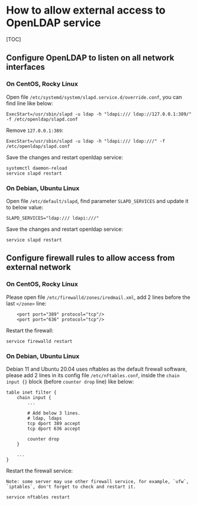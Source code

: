 # How to allow external access to OpenLDAP service

[TOC]

## Configure OpenLDAP to listen on all network interfaces

### On CentOS, Rocky Linux

Open file `/etc/systemd/system/slapd.service.d/override.conf`, you can find
line like below:

```
ExecStart=/usr/sbin/slapd -u ldap -h "ldapi:/// ldap://127.0.0.1:389/" -f /etc/openldap/slapd.conf
```

Remove `127.0.0.1:389`:

```
ExecStart=/usr/sbin/slapd -u ldap -h "ldapi:/// ldap:///" -f /etc/openldap/slapd.conf
```

Save the changes and restart openldap service:

```
systemctl daemon-reload
service slapd restart
```

### On Debian, Ubuntu Linux

Open file `/etc/default/slapd`, find parameter `SLAPD_SERVICES` and update it
to below value:

```
SLAPD_SERVICES="ldap:/// ldapi:///"
```

Save the changes and restart openldap service:

```
service slapd restart
```

## Configure firewall rules to allow access from external network

### On CentOS, Rocky Linux

Please open file `/etc/firewalld/zones/iredmail.xml`, add 2 lines before the
last `</zone>` line:

```
    <port port="389" protocol="tcp"/>
    <port port="636" protocol="tcp"/>
```

Restart the firewall:

```
service firewalld restart
```

### On Debian, Ubuntu Linux

Debian 11 and Ubuntu 20.04 uses nftables as the default firewall software,
please add 2 lines in its config file `/etc/nftables.conf`, inside the
`chain input {}` block (before `counter drop` line) like below:

```
table inet filter {
    chain input {
        ...

        # Add below 3 lines.
        # ldap, ldaps
        tcp dport 389 accept
        tcp dport 636 accept

        counter drop
    }

    ...
}
```

Restart the firewall service:

    Note: some server may use other firewall service, for example, `ufw`,
    `iptables`, don't forget to check and restart it.

```
service nftables restart
```
